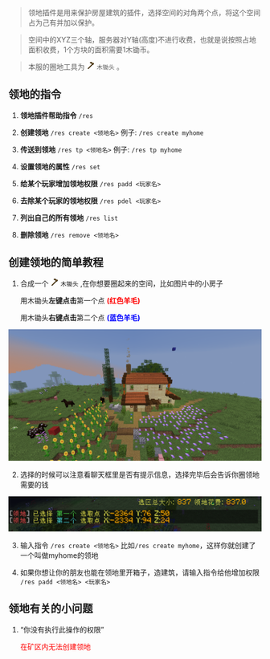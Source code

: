 > 领地插件是用来保护房屋建筑的插件，选择空间的对角两个点，将这个空间占为己有并加以保护。

> 空间中的XYZ三个轴，服务器对Y轴(高度)不进行收费，也就是说按照占地面积收费，1个方块的面积需要1木锄币。

> 本服的圈地工具为 <img src="pics/wooden_hoe.png" class="icon" alt="木锄头图标"/> `木锄头` 。
> 
## 领地的指令

1. **领地插件帮助指令** `/res`

2. **创建领地** `/res create <领地名>` 例子: `/res create myhome`

3. **传送到领地** `/res tp <领地名>` 例子: `/res tp myhome`

4. **设置领地的属性** `/res set`

5. **给某个玩家增加领地权限** `/res padd <玩家名>`

6. **去除某个玩家的领地权限** `/res pdel <玩家名>`

7. **列出自己的所有领地** `/res list`

8. **删除领地** `/res remove <领地名>`

## 创建领地的简单教程

1. 合成一个 <img src="pics/wooden_hoe.png" class="icon" alt="木锄头图标"/> `木锄头` ,在你想要圈起来的空间，比如图片中的小房子

    用木锄头**左键点击**第一个点 **<font color=red>(红色羊毛)</font>**

    用木锄头**右键点击**第二个点 **<font color=blue>(蓝色羊毛)</font>**

![选择领地的两个点](pics/resselect.png)

2. 选择的时候可以注意看聊天框里是否有提示信息，选择完毕后会告诉你圈领地需要的钱

![选择领地两点的信息提示](pics/rescreate.png)

3. 输入指令 `/res create <领地名>` 比如`/res create myhome`，这样你就创建了一个叫做myhome的领地

4. 如果你想让你的朋友也能在领地里开箱子，造建筑，请输入指令给他增加权限 `/res padd <领地名> <玩家名>`

## 领地有关的小问题

1. “你没有执行此操作的权限”

    <font color=red>在矿区内无法创建领地</font>